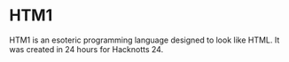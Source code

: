 # HTM1

HTM1 is an esoteric programming language designed to look like HTML. It was created in 24 hours for Hacknotts 24.
